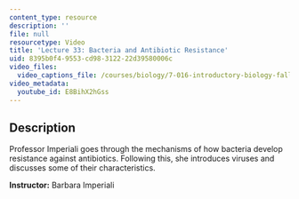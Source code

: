 ```yaml
---
content_type: resource
description: ''
file: null
resourcetype: Video
title: 'Lecture 33: Bacteria and Antibiotic Resistance'
uid: 8395b0f4-9553-cd98-3122-22d39580006c
video_files:
  video_captions_file: /courses/biology/7-016-introductory-biology-fall-2018/lecture-videos/lecture-33-anti-virals/E8BihX2hGss.vtt
video_metadata:
  youtube_id: E8BihX2hGss
---
```


Description
-----------

Professor Imperiali goes through the mechanisms of how bacteria develop resistance against antibiotics. Following this, she introduces viruses and discusses some of their characteristics.

**Instructor:** Barbara Imperiali